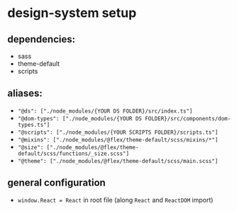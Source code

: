 # design-system setup

## dependencies:
- sass
- theme-default
- scripts

## aliases:
- `"@ds": ["./node_modules/{YOUR DS FOLDER}/src/index.ts"]`
- `"@dom-types": ["./node_modules/{YOUR DS FOLDER}/src/components/dom-types.ts"]`
- `"@scripts": ["./node_modules/{YOUR SCRIPTS FOLDER}/scripts.ts"]`
- `"@mixins": ["./node_modules/@flex/theme-default/scss/mixins/*"]`
- `"@size": ["./node_modules/@flex/theme-default/scss/functions/_size.scss"]`
- `"@theme": ["./node_modules/@flex/theme-default/scss/main.scss"]`

## general configuration
- `window.React = React` in root file (along `React` and `ReactDOM` import)
